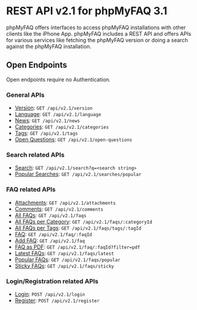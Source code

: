 # REST API v2.1 for phpMyFAQ 3.1

phpMyFAQ offers interfaces to access phpMyFAQ installations with other clients like the iPhone App. phpMyFAQ includes a
REST API and offers APIs for various services like fetching the phpMyFAQ version or doing a search against the
phpMyFAQ installation.

## Open Endpoints

Open endpoints require no Authentication.

### General APIs

- [Version](api-docs/version.md): `GET /api/v2.1/version`
- [Language](api-docs/language.md): `GET /api/v2.1/language`
- [News](api-docs/news.md): `GET /api/v2.1/news`
- [Categories](api-docs/categories.md): `GET /api/v2.1/categories`
- [Tags](api-docs/tags.md): `GET /api/v2.1/tags`
- [Open Questions](api-docs/open-questions.md): `GET /api/v2.1/open-questions`

### Search related APIs

- [Search](api-docs/search.md): `GET /api/v2.1/search?q=<search string>`
- [Popular Searches](api-docs/searches/popular.md): `GET /api/v2.1/searches/popular`

### FAQ related APIs

- [Attachments](api-docs/attachments.md): `GET /api/v2.1/attachments`
- [Comments](api-docs/comments.md): `GET /api/v2.1/comments`
- [All FAQs](api-docs/faqs.md): `GET /api/v2.1/faqs`
- [All FAQs per Category](api-docs/faqs/categoryId.md): `GET /api/v2.1/faqs/:categoryId`
- [All FAQs per Tags](api-docs/faqs/tags.md): `GET /api/v2.1/faqs/tags/:tagId`
- [FAQ](api-docs/faq.md): `GET /api/v2.1/faq/:faqId`
- [Add FAQ](api-docs/faq/post.md): `GET /api/v2.1/faq`
- [FAQ as PDF](api-docs/faq/pdf.md): `GET /api/v2.1/faq/:faqId?filter=pdf`
- [Latest FAQs](api-docs/faqs/latest.md): `GET /api/v2.1/faqs/latest`
- [Popular FAQs](api-docs/faqs/popular.md): `GET /api/v2.1/faqs/popular`
- [Sticky FAQs](api-docs/faqs/sticky.md): `GET /api/v2.1/faqs/sticky`

### Login/Registration related APIs

- [Login](api-docs/login.md): `POST /api/v2.1/login`
- [Register](api-docs/register.md): `POST /api/v2.1/register`
